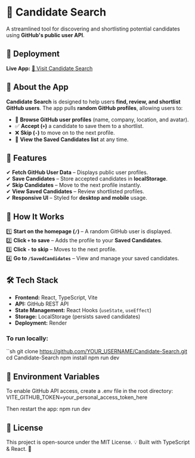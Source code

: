 # 📌 Candidate Search  
A streamlined tool for discovering and shortlisting potential candidates using **GitHub's public user API**.

## 🚀 Deployment  
**Live App:** [🔗 Visit Candidate Search](https://candidate-search-2lzo.onrender.com)  

## 📖 About the App  
**Candidate Search** is designed to help users **find, review, and shortlist GitHub users**. The app pulls **random GitHub profiles**, allowing users to:  

- 📌 **Browse GitHub user profiles** (name, company, location, and avatar).  
- ✅ **Accept (`+`)** a candidate to save them to a shortlist.  
- ❌ **Skip (`-`)** to move on to the next profile.  
- 📂 **View the Saved Candidates list** at any time.  

## 🚀 Features
✔ **Fetch GitHub User Data** – Displays public user profiles.  
✔ **Save Candidates** – Store accepted candidates in **localStorage**.  
✔ **Skip Candidates** – Move to the next profile instantly.  
✔ **View Saved Candidates** – Review shortlisted profiles.  
✔ **Responsive UI** – Styled for **desktop and mobile** usage.  

## 🎯 How It Works
1️⃣ **Start on the homepage (`/`)** – A random GitHub user is displayed.  
2️⃣ **Click `+` to save** – Adds the profile to your **Saved Candidates**.  
3️⃣ **Click `-` to skip** – Moves to the next profile.  
4️⃣ **Go to `/SavedCandidates`** – View and manage your saved candidates.  

## 🛠️ Tech Stack
- **Frontend:** React, TypeScript, Vite  
- **API:** GitHub REST API  
- **State Management:** React Hooks (`useState`, `useEffect`)  
- **Storage:** LocalStorage (persists saved candidates)  
- **Deployment:** Render  


### To run locally:  
``sh
git clone https://github.com/YOUR_USERNAME/Candidate-Search.git
cd Candidate-Search
npm install
npm run dev

## 📌 Environment Variables
To enable GitHub API access, create a .env file in the root directory:
VITE_GITHUB_TOKEN=your_personal_access_token_here

Then restart the app:
npm run dev

## 📄 License
This project is open-source under the MIT License.
💡 Built with TypeScript & React. 🚀


